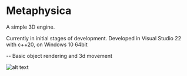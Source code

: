 # Metaphysica
A simple 3D engine.

Currently in initial stages of development.
Developed in Visual Studio 22 with c++20, on Windows 10 64bit

--
Basic object rendering and 3d movement

<img src="https://raw.githubusercontent.com/AchoN7/Metaphysica/main/Metaphysica/Misc/img.jpg" alt="alt text">
